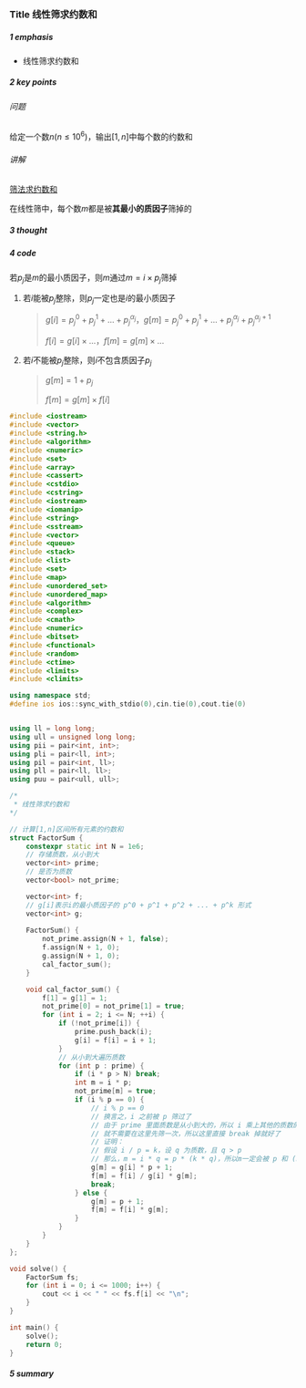 ### Title 线性筛求约数和

##### 1 emphasis

- 线性筛求约数和



##### 2 key points

 ###### 问题

给定一个数$n(n\le10^6)$，输出$[1,n]$中每个数的约数和



###### 讲解

[筛法求约数和](https://www.bilibili.com/video/BV1sd4y1M74E/?spm_id_from=333.788.top_right_bar_window_custom_collection.content.click&vd_source=a5e205ce7c5908e561eb8023831ffff2)

 在线性筛中，每个数$m$都是被**其最小的质因子**筛掉的



##### 3 thought



##### 4 code

若$p_j$是$m$的最小质因子，则$m$通过$m=i \times p_j$筛掉

1. 若$i$能被$p_j$整除，则$p_j$一定也是$i$的最小质因子

   > $g[i] = p_j^0 + p_j^1 + ... + p_j^{\alpha_j}$，$g[m] = p_j^0 + p_j^1 + ... + p_j^{\alpha_j} + p_j^{\alpha_j+1}$
   >
   > $f[i] = g[i] \times ...$，$f[m] = g[m] \times ...$

2. 若$i$不能被$p_j$整除，则$i$不包含质因子$p_j$

   > $g[m] = 1 + p_j$
   >
   > $f[m] = g[m] \times f[i]$

```cpp
#include <iostream>
#include <vector>
#include <string.h>
#include <algorithm>
#include <numeric>
#include <set>
#include <array>
#include <cassert>
#include <cstdio>
#include <cstring>
#include <iostream>
#include <iomanip>
#include <string>
#include <sstream>
#include <vector>
#include <queue>
#include <stack>
#include <list>
#include <set>
#include <map>
#include <unordered_set>
#include <unordered_map>
#include <algorithm>
#include <complex>
#include <cmath>
#include <numeric>
#include <bitset>
#include <functional>
#include <random>
#include <ctime>
#include <limits>
#include <climits>

using namespace std;
#define ios ios::sync_with_stdio(0),cin.tie(0),cout.tie(0)


using ll = long long;
using ull = unsigned long long;
using pii = pair<int, int>;
using pli = pair<ll, int>;
using pil = pair<int, ll>;
using pll = pair<ll, ll>;
using puu = pair<ull, ull>;

/*
 * 线性筛求约数和
*/

// 计算[1,n]区间所有元素的约数和
struct FactorSum {
    constexpr static int N = 1e6;
    // 存储质数，从小到大
    vector<int> prime;
    // 是否为质数
    vector<bool> not_prime;

    vector<int> f;
    // g[i]表示i的最小质因子的 p^0 + p^1 + p^2 + ... + p^k 形式
    vector<int> g;
    
    FactorSum() {
        not_prime.assign(N + 1, false);
        f.assign(N + 1, 0);
        g.assign(N + 1, 0);
        cal_factor_sum();
    }

    void cal_factor_sum() {
        f[1] = g[1] = 1;
      	not_prime[0] = not_prime[1] = true;
        for (int i = 2; i <= N; ++i) {
            if (!not_prime[i]) {
                prime.push_back(i);
                g[i] = f[i] = i + 1;
            }
            // 从小到大遍历质数
            for (int p : prime) {
                if (i * p > N) break;
                int m = i * p;
                not_prime[m] = true;
                if (i % p == 0) {
                    // i % p == 0
                    // 换言之，i 之前被 p 筛过了
                    // 由于 prime 里面质数是从小到大的，所以 i 乘上其他的质数的结果 一定会被 p 筛掉
                    // 就不需要在这里先筛一次，所以这里直接 break 掉就好了
                    // 证明：
                    // 假设 i / p = k，设 q 为质数，且 q > p 
                    // 那么，m = i * q = p * (k * q)，所以m一定会被 p 和 (k*q) 筛掉
                    g[m] = g[i] * p + 1;
                    f[m] = f[i] / g[i] * g[m];
                    break;
                } else {
                    g[m] = p + 1;
                    f[m] = f[i] * g[m];
                }
            }
        }
    }
};

void solve() {
    FactorSum fs;
    for (int i = 0; i <= 1000; i++) {
        cout << i << " " << fs.f[i] << "\n";
    }
}

int main() {
    solve();
    return 0;
}
```



##### 5 summary

